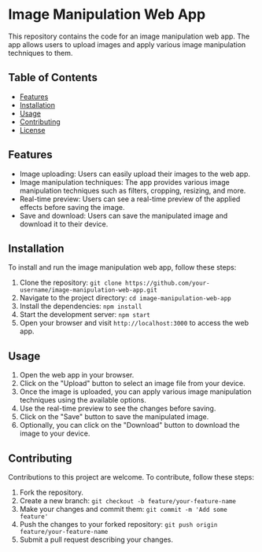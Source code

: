 # Image Manipulation Web App

This repository contains the code for an image manipulation web app. The app allows users to upload images and apply various image manipulation techniques to them.

## Table of Contents

- [Features](#features)
- [Installation](#installation)
- [Usage](#usage)
- [Contributing](#contributing)
- [License](#license)

## Features

- Image uploading: Users can easily upload their images to the web app.
- Image manipulation techniques: The app provides various image manipulation techniques such as filters, cropping, resizing, and more.
- Real-time preview: Users can see a real-time preview of the applied effects before saving the image.
- Save and download: Users can save the manipulated image and download it to their device.

## Installation

To install and run the image manipulation web app, follow these steps:

1. Clone the repository: `git clone https://github.com/your-username/image-manipulation-web-app.git`
2. Navigate to the project directory: `cd image-manipulation-web-app`
3. Install the dependencies: `npm install`
4. Start the development server: `npm start`
5. Open your browser and visit `http://localhost:3000` to access the web app.

## Usage

1. Open the web app in your browser.
2. Click on the "Upload" button to select an image file from your device.
3. Once the image is uploaded, you can apply various image manipulation techniques using the available options.
4. Use the real-time preview to see the changes before saving.
5. Click on the "Save" button to save the manipulated image.
6. Optionally, you can click on the "Download" button to download the image to your device.

## Contributing

Contributions to this project are welcome. To contribute, follow these steps:

1. Fork the repository.
2. Create a new branch: `git checkout -b feature/your-feature-name`
3. Make your changes and commit them: `git commit -m 'Add some feature'`
4. Push the changes to your forked repository: `git push origin feature/your-feature-name`
5. Submit a pull request describing your changes.

